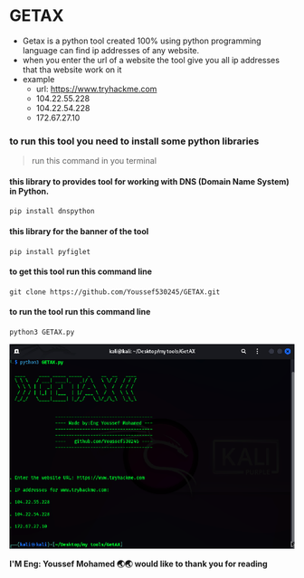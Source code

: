 # GETAX
- Getax is a python tool created 100% using python programming language can find ip addresses of any website.
- when you enter the url of a website the tool give you all ip addresses that tha website work on it
- example
    - url: https://www.tryhackme.com
    -  104.22.55.228
    -  104.22.54.228
    -  172.67.27.10

### to run this tool you need to install some python libraries 
> run this command in you terminal

#### this library to provides tool for working with DNS (Domain Name System) in Python.
```
pip install dnspython
```
#### this library for the banner of the tool 
```
pip install pyfiglet
```
#### to get this tool run this command line
```
git clone https://github.com/Youssef530245/GETAX.git
```
#### to run the tool run this command line 
```
python3 GETAX.py
```
![GETAX](https://github.com/Youssef530245/GETAX/blob/main/Getax.png?raw=true "Getax.png")

**I'M Eng: Youssef Mohamed 🌏🌏 would like to thank you for reading**


  
